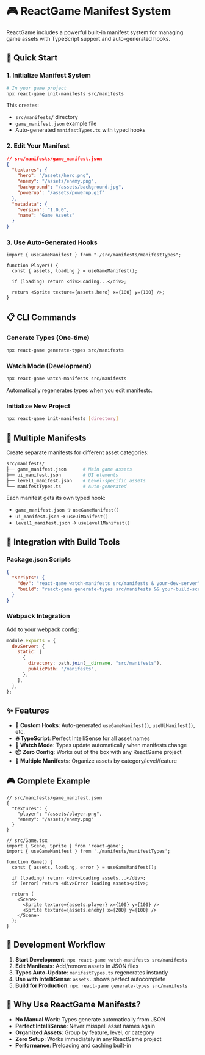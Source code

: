 # 🎮 ReactGame Manifest System

ReactGame includes a powerful built-in manifest system for managing game assets with TypeScript support and auto-generated hooks.

## 🚀 Quick Start

### 1. Initialize Manifest System

```bash
# In your game project
npx react-game init-manifests src/manifests
```

This creates:

- `src/manifests/` directory
- `game_manifest.json` example file
- Auto-generated `manifestTypes.ts` with typed hooks

### 2. Edit Your Manifest

```json
// src/manifests/game_manifest.json
{
  "textures": {
    "hero": "/assets/hero.png",
    "enemy": "/assets/enemy.png",
    "background": "/assets/background.jpg",
    "powerup": "/assets/powerup.gif"
  },
  "metadata": {
    "version": "1.0.0",
    "name": "Game Assets"
  }
}
```

### 3. Use Auto-Generated Hooks

```tsx
import { useGameManifest } from "./src/manifests/manifestTypes";

function Player() {
  const { assets, loading } = useGameManifest();

  if (loading) return <div>Loading...</div>;

  return <Sprite texture={assets.hero} x={100} y={100} />;
}
```

## 📋 CLI Commands

### Generate Types (One-time)

```bash
npx react-game generate-types src/manifests
```

### Watch Mode (Development)

```bash
npx react-game watch-manifests src/manifests
```

Automatically regenerates types when you edit manifests.

### Initialize New Project

```bash
npx react-game init-manifests [directory]
```

## 🎯 Multiple Manifests

Create separate manifests for different asset categories:

```bash
src/manifests/
├── game_manifest.json      # Main game assets
├── ui_manifest.json        # UI elements
├── level1_manifest.json    # Level-specific assets
└── manifestTypes.ts        # Auto-generated
```

Each manifest gets its own typed hook:

- `game_manifest.json` → `useGameManifest()`
- `ui_manifest.json` → `useUiManifest()`
- `level1_manifest.json` → `useLevel1Manifest()`

## 🔧 Integration with Build Tools

### Package.json Scripts

```json
{
  "scripts": {
    "dev": "react-game watch-manifests src/manifests & your-dev-server",
    "build": "react-game generate-types src/manifests && your-build-script"
  }
}
```

### Webpack Integration

Add to your webpack config:

```javascript
module.exports = {
  devServer: {
    static: [
      {
        directory: path.join(__dirname, "src/manifests"),
        publicPath: "/manifests",
      },
    ],
  },
};
```

## ✨ Features

- **🎣 Custom Hooks**: Auto-generated `useGameManifest()`, `useUiManifest()`, etc.
- **🔥 TypeScript**: Perfect IntelliSense for all asset names
- **👀 Watch Mode**: Types update automatically when manifests change
- **📦 Zero Config**: Works out of the box with any ReactGame project
- **🌟 Multiple Manifests**: Organize assets by category/level/feature

## 🎮 Complete Example

```tsx
// src/manifests/game_manifest.json
{
  "textures": {
    "player": "/assets/player.png",
    "enemy": "/assets/enemy.png"
  }
}

// src/Game.tsx
import { Scene, Sprite } from 'react-game';
import { useGameManifest } from './manifests/manifestTypes';

function Game() {
  const { assets, loading, error } = useGameManifest();

  if (loading) return <div>Loading assets...</div>;
  if (error) return <div>Error loading assets</div>;

  return (
    <Scene>
      <Sprite texture={assets.player} x={100} y={100} />
      <Sprite texture={assets.enemy} x={200} y={100} />
    </Scene>
  );
}
```

## 🔄 Development Workflow

1. **Start Development**: `npx react-game watch-manifests src/manifests`
2. **Edit Manifests**: Add/remove assets in JSON files
3. **Types Auto-Update**: `manifestTypes.ts` regenerates instantly
4. **Use with IntelliSense**: `assets.` shows perfect autocomplete
5. **Build for Production**: `npx react-game generate-types src/manifests`

## 🌟 Why Use ReactGame Manifests?

- **No Manual Work**: Types generate automatically from JSON
- **Perfect IntelliSense**: Never misspell asset names again
- **Organized Assets**: Group by feature, level, or category
- **Zero Setup**: Works immediately in any ReactGame project
- **Performance**: Preloading and caching built-in
